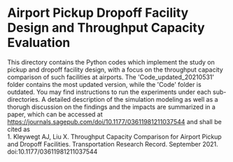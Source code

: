 # Airport Pickup Dropoff Facility Design and Throughput Capacity Evaluation

This directory contains the Python codes which implement the study on pickup and dropoff facility design, with a focus on the throughput capacity comparison of such facilities at airports. The 'Code_updated_20210531' folder contains the most updated version, while the 'Code' folder is outdated. You may find instructions to run the experiments under each sub-directories. A detailed description of the simulation modeling as well as a thorugh discussion on the findings and the impacts are summarized in a paper, which can be accessed at 
https://journals.sagepub.com/doi/10.1177/03611981211037544
and shall be cited as   
    1. Kleywegt AJ, Liu X. Throughput Capacity Comparison for Airport Pickup and Dropoff Facilities. Transportation Research Record. September 2021. doi:10.1177/03611981211037544
  
 
